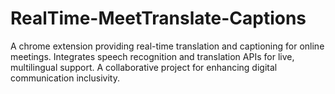 # RealTime-MeetTranslate-Captions
A chrome extension providing real-time translation and captioning for online meetings. Integrates speech recognition and translation APIs for live, multilingual support. A collaborative project for enhancing digital communication inclusivity.
